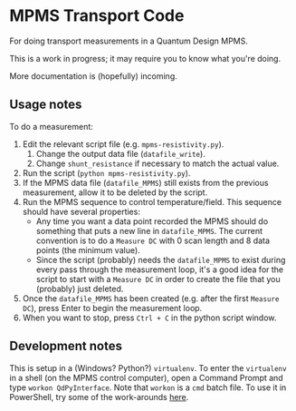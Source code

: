 # MPMS Transport Code
For doing transport measurements in a Quantum Design MPMS.

This is a work in progress; it may require you to know what you're doing.

More documentation is (hopefully) incoming.

## Usage notes
To do a measurement:
1. Edit the relevant script file (e.g. `mpms-resistivity.py`).
    1. Change the output data file (`datafile_write`).
    2. Change `shunt_resistance` if necessary to match the actual value.
2. Run the script (`python mpms-resistivity.py`).
3. If the MPMS data file (`datafile_MPMS`) still exists from the previous measurement, allow it to be deleted by the script.
4. Run the MPMS sequence to control temperature/field. This sequence should have several properties:
    - Any time you want a data point recorded the MPMS should do something that puts a new line in `datafile_MPMS`. The current convention is to do a `Measure DC` with 0 scan length and 8 data points (the minimum value).
    - Since the script (probably) needs the `datafile_MPMS` to exist during every pass through the measurement loop, it's a good idea for the script to start with a `Measure DC` in order to create the file that you (probably) just deleted.
5. Once the `datafile_MPMS` has been created (e.g. after the first `Measure DC`), press Enter to begin the measurement loop.
6. When you want to stop, press `Ctrl + C` in the python script window.

## Development notes
This is setup in a (Windows? Python?) `virtualenv`. To enter the `virtualenv` in a shell (on the MPMS control computer), open a Command Prompt and type `workon QdPyInterface`. Note that `workon` is a `cmd` batch file. To use it in PowerShell, try some of the work-arounds [here](https://stackoverflow.com/questions/38944525/workon-command-doesnt-work-in-windows-powershell-to-activate-virtualenv).
